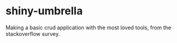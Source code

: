 # shiny-umbrella

Making a basic crud application with the most loved tools, from the stackoverflow survey.
